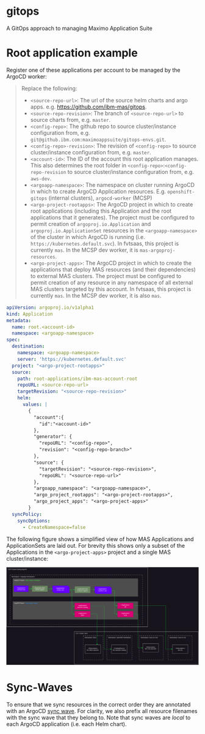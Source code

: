 # gitops
A GitOps approach to managing Maximo Application Suite



# Root application example

Register one of these applications per account to be managed by the ArgoCD worker:

> Replace the following:
>   - `<source-repo-url>`: The url of the source helm charts and argo apps. e.g. https://github.com/ibm-mas/gitops.
>   - `<source-repo-revision>`: The branch of `<source-repo-url>` to source charts from, e.g. `master`.
>   - `<config-repo>`: The github repo to source cluster/instance configuration from, e.g. `git@github.ibm.com:maximoappsuite/gitops-envs.git`.
>   - `<config-repo>-revision>`: The revision of `<config-repo>` to source cluster/instance configuration from, e.g. `master`.
>   - `<account-id>`: The ID of the account this root application manages. This also determines the root folder in `<config-repo>`:`<config-repo-revision` to source cluster/instance configuration from, e.g. `aws-dev`.
>   - `<argoapp-namespace>`: The namespace on cluster running ArgoCD in which to create ArgoCD Application resources. E.g. `openshift-gitops` (internal clusters), `argocd-worker` (MCSP)
>   - `<argo-project-rootapps>`: The ArgoCD project in which to create root applications (including this Application and the root applications that it generates). The project must be configured to permit creation of `argoproj.io.Application` and `argoproj.io.ApplicationSet` resources in the `<argoapp-namespace>` of the cluster in which ArgoCD is running (i.e. `https://kubernetes.default.svc`). In fvtsaas, this project is currently `mas`. In the MCSP dev worker, it is `mas-argoproj-resources`.
>   - `<argo-project-apps>`: The ArgoCD project in which to create the applications that deploy MAS resources (and their dependencies) to external MAS clusters. The project must be configured to permit creation of any resource in any namespace of all external MAS clusters targeted by this account. In fvtsaas, this project is currently `mas`. In the MCSP dev worker, it is also `mas`.

```yaml
apiVersion: argoproj.io/v1alpha1
kind: Application
metadata:
  name: root.<account-id>
  namespace: <argoapp-namespace>
spec:
  destination:
    namespace: <argoapp-namespace>
    server: 'https://kubernetes.default.svc'
  project: "<argo-project-rootapps>"
  source:
    path: root-applications/ibm-mas-account-root
    repoURL: <source-repo-url>
    targetRevision: "<source-repo-revision>"
    helm:
      values: |
        {
          "account":{
            "id":"<account-id>"
          },
          "generator": {
            "repoURL": "<config-repo>",
            "revision": "<config-repo-branch>"
          },
          "source": {
            "targetRevision": "<source-repo-revision>",
            "repoURL": "<source-repo-url>"
          },
          "argoapp_namespace": "<argoapp-namespace>",
          "argo_project_rootapps": "<argo-project-rootapps>",
          "argo_project_apps": "<argo-project-apps>"
        }
  syncPolicy:
    syncOptions:
      - CreateNamespace=false
```


The following figure shows a simplified view of how MAS Applications and ApplicationSets are laid out. For brevity this shows only a subset of the Applications in the `<argo-project-apps>` project and a single MAS cluster/instance:

![Simplified view of MAS Application layout in MCSP](docs/drawio/mcsp-argocd-mas-layout.png?raw=true "Simplified view of MAS Application layout in MCSP")

# Sync-Waves
To ensure that we sync resources in the correct order they are annotated with an ArgoCD [sync wave](https://argo-cd.readthedocs.io/en/stable/user-guide/sync-waves/). For clarity, we also prefix all resource filenames with the sync wave that they belong to. Note that sync waves are *local* to each ArgoCD application (i.e. each Helm chart).